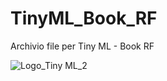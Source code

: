 # TinyML_Book_RF
Archivio file per Tiny ML - Book RF

![Logo_Tiny ML_2](https://user-images.githubusercontent.com/99560690/187560069-9a324c22-7cfe-4f8e-afcf-ed8a79514003.png)
